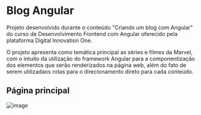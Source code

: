 # Blog Angular

Projeto desenvolvido durante o conteúdo "Criando um blog com Angular" do curso de Desenvolvimento Frontend com Angular oferecido pela plataforma Digital
Innovation One.

O projeto apresenta como temática principal as séries e filmes da Marvel, com o intuito da utilização do framework Angular para a componentização dos elementos
que serão renderizados na página web, além do fato de serem utilizadaos rotas para o direcionamento direto para cada conteúdo.

## Página principal

![image](https://github.com/vinileardini/angular-blog/assets/87077133/0ca1e070-7bcb-45a9-829a-ac3d2b91defb)
